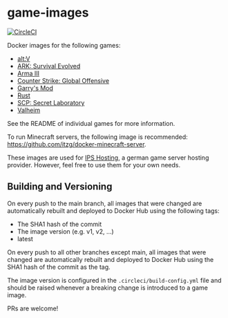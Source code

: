 # game-images
[![CircleCI](https://circleci.com/gh/IPS-Hosting/game-images/tree/main.svg?style=svg)](https://circleci.com/gh/IPS-Hosting/game-images/tree/main)

Docker images for the following games:

* [alt:V](altv/README.md)
* [ARK: Survival Evolved](ark/README.md)
* [Arma III](arma3/README.md)
* [Counter Strike: Global Offensive](csgo/README.md)
* [Garry's Mod](gmod/README.md)
* [Rust](rust/README.md)
* [SCP: Secret Laboratory](scpsl/README.md)
* [Valheim](valheim/README.md)

See the README of individual games for more information.

To run Minecraft servers, the following image is recommended: https://github.com/itzg/docker-minecraft-server.

These images are used for [IPS Hosting](https://www.ips-hosting.com/), a german game server hosting provider. However, feel free to use them for your own needs.

## Building and Versioning
On every push to the main branch, all images that were changed are automatically rebuilt and deployed to Docker Hub using the following tags:
* The SHA1 hash of the commit
* The image version (e.g. v1, v2, ...)
* latest

On every push to all other branches except main, all images that were changed are automatically rebuilt and deployed to Docker Hub using the SHA1 hash of the commit as the tag.

The image version is configured in the `.circleci/build-config.yml` file and should be raised whenever a breaking change is introduced to a game image.

PRs are welcome!
